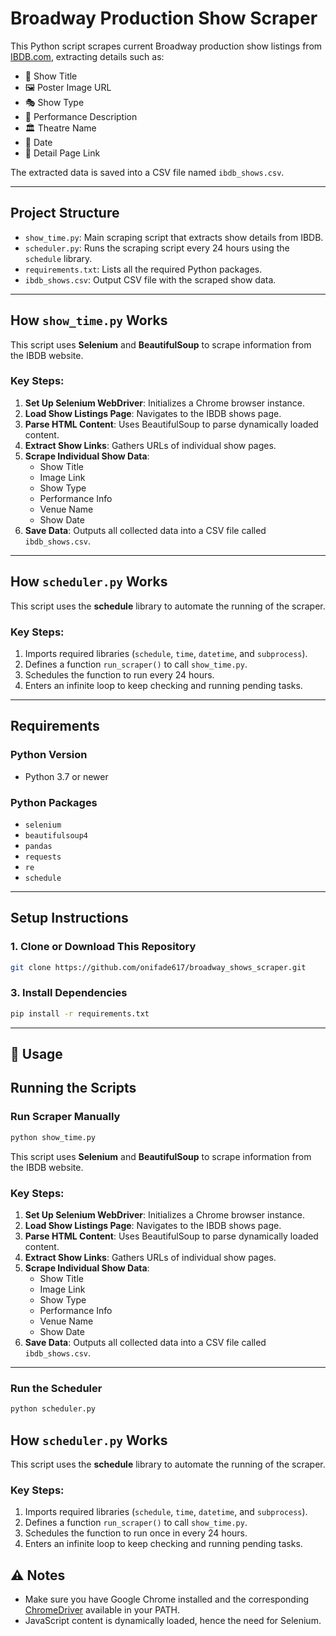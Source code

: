 
# Broadway Production Show Scraper

This Python script scrapes current Broadway production show listings from [IBDB.com](https://www.ibdb.com/shows), extracting details such as:

- 🎫 Show Title  
- 🖼️ Poster Image URL  
- 🎭 Show Type  
- 🎤 Performance Description  
- 🏛️ Theatre Name  
- 📅 Date  
- 🔗 Detail Page Link

The extracted data is saved into a CSV file named `ibdb_shows.csv`.

---
## Project Structure

- `show_time.py`: Main scraping script that extracts show details from IBDB.
- `scheduler.py`: Runs the scraping script every 24 hours using the `schedule` library.
- `requirements.txt`: Lists all the required Python packages.
- `ibdb_shows.csv`: Output CSV file with the scraped show data.

---

## How `show_time.py` Works

This script uses **Selenium** and **BeautifulSoup** to scrape information from the IBDB website.

### Key Steps:

1. **Set Up Selenium WebDriver**: Initializes a Chrome browser instance.
2. **Load Show Listings Page**: Navigates to the IBDB shows page.
3. **Parse HTML Content**: Uses BeautifulSoup to parse dynamically loaded content.
4. **Extract Show Links**: Gathers URLs of individual show pages.
5. **Scrape Individual Show Data**:
   - Show Title
   - Image Link
   - Show Type
   - Performance Info
   - Venue Name
   - Show Date
6. **Save Data**: Outputs all collected data into a CSV file called `ibdb_shows.csv`.

---

## How `scheduler.py` Works

This script uses the **schedule** library to automate the running of the scraper.

### Key Steps:

1. Imports required libraries (`schedule`, `time`, `datetime`, and `subprocess`).
2. Defines a function `run_scraper()` to call `show_time.py`.
3. Schedules the function to run every 24 hours.
4. Enters an infinite loop to keep checking and running pending tasks.

---

## Requirements

### Python Version
- Python 3.7 or newer

### Python Packages
- `selenium`
- `beautifulsoup4`
- `pandas`
- `requests`
- `re` 
- `schedule`

---

## Setup Instructions

### 1. Clone or Download This Repository

```bash
git clone https://github.com/onifade617/broadway_shows_scraper.git


```



### 3. Install Dependencies

```bash
pip install -r requirements.txt
```







---

## 🚀 Usage

## Running the Scripts

### Run Scraper Manually

```bash
python show_time.py
```
This script uses **Selenium** and **BeautifulSoup** to scrape information from the IBDB website.

### Key Steps:

1. **Set Up Selenium WebDriver**: Initializes a Chrome browser instance.
2. **Load Show Listings Page**: Navigates to the IBDB shows page.
3. **Parse HTML Content**: Uses BeautifulSoup to parse dynamically loaded content.
4. **Extract Show Links**: Gathers URLs of individual show pages.
5. **Scrape Individual Show Data**:
   - Show Title
   - Image Link
   - Show Type
   - Performance Info
   - Venue Name
   - Show Date
6. **Save Data**: Outputs all collected data into a CSV file called `ibdb_shows.csv`.

---
### Run the Scheduler

```bash
python scheduler.py
```
## How `scheduler.py` Works

This script uses the **schedule** library to automate the running of the scraper.

### Key Steps:

1. Imports required libraries (`schedule`, `time`, `datetime`, and `subprocess`).
2. Defines a function `run_scraper()` to call `show_time.py`.
3. Schedules the function to run once in every 24 hours.
4. Enters an infinite loop to keep checking and running pending tasks.



## ⚠️ Notes

- Make sure you have Google Chrome installed and the corresponding [ChromeDriver](https://sites.google.com/a/chromium.org/chromedriver/) available in your PATH.
- JavaScript content is dynamically loaded, hence the need for Selenium.
